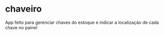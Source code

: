 # chaveiro
App feito para gerenciar chaves do estoque e indicar a localização de cada chave no painel
